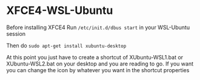 # XFCE4-WSL-Ubuntu
Before installing XFCE4
Run `/etc/init.d/dbus start` in your WSL-Ubuntu session

Then do `sudo apt-get install xubuntu-desktop`

At this point you just have to create a shortcut of XUbuntu-WSL1.bat or XUbuntu-WSL2.bat on your desktop and you are reading to go.
If you want you can change the icon by whatever you want in the shortcut properties
